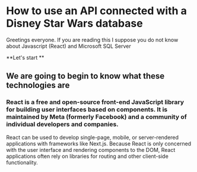 # How to use an API connected with a Disney Star Wars database

Greetings everyone. If you are reading this I suppose you do not know about Javascript (React) and Microsoft SQL Server

**Let's start **
## We are going to begin to know what these technologies are

### React is a free and open-source front-end JavaScript library for building user interfaces based on components. It is maintained by Meta (formerly Facebook) and a community of individual developers and companies.

React can be used to develop single-page, mobile, or server-rendered applications with frameworks like Next.js. Because React is only concerned with the user interface and rendering components to the DOM, React applications often rely on libraries for routing and other client-side functionality.
